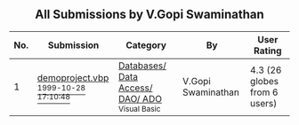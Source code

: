 ﻿<div align="center">

## All Submissions by V\.Gopi Swaminathan

</div>

No.  | Submission | Category | By   | User Rating
---- | ---------- | -------- | ---- | -----------
1 | [demoproject\.vbp<br /><sup>1999-10-28 17:10:48</sup>](https://github.com/Planet-Source-Code/v-gopi-swaminathan-demoproject-vbp__1-4206) | [Databases/ Data Access/ DAO/ ADO<br /><sup>Visual Basic</sup>](../ByCategory/databases-data-access-dao-ado__1-6.md) | V\.Gopi Swaminathan | 4.3 (26 globes from 6 users)
